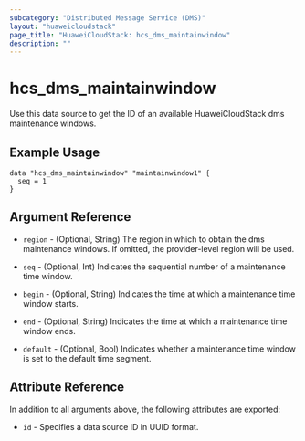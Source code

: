 ```yaml
---
subcategory: "Distributed Message Service (DMS)"
layout: "huaweicloudstack"
page_title: "HuaweiCloudStack: hcs_dms_maintainwindow"
description: ""
---
```


# hcs_dms_maintainwindow

Use this data source to get the ID of an available HuaweiCloudStack dms maintenance windows.

## Example Usage

```hcl
data "hcs_dms_maintainwindow" "maintainwindow1" {
  seq = 1
}
```

## Argument Reference

* `region` - (Optional, String) The region in which to obtain the dms maintenance windows. If omitted, the provider-level
  region will be used.

* `seq` - (Optional, Int) Indicates the sequential number of a maintenance time window.

* `begin` - (Optional, String) Indicates the time at which a maintenance time window starts.

* `end` - (Optional, String) Indicates the time at which a maintenance time window ends.

* `default` - (Optional, Bool) Indicates whether a maintenance time window is set to the default time segment.

## Attribute Reference

In addition to all arguments above, the following attributes are exported:

* `id` - Specifies a data source ID in UUID format.
